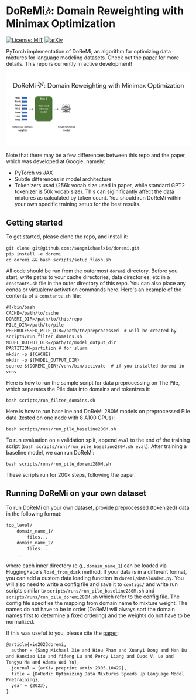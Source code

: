 # DoReMi🎶: Domain Reweighting with Minimax Optimization
[![License: MIT](https://img.shields.io/badge/License-MIT-yellow.svg)](https://opensource.org/licenses/MIT)
[![arXiv](https://img.shields.io/badge/arXiv-2305.10429-00ff00.svg)](https://arxiv.org/abs/2305.10429)

PyTorch implementation of DoReMi, an algorithm for optimizing data mixtures for language modeling datasets. Check out the [paper](https://arxiv.org/abs/2305.10429) for more details. This repo is currently in active development!

![High-level overview of DoReMi.](doremi.gif)

Note that there may be a few differences between this repo and the paper, which was developed at Google, namely:
- PyTorch vs JAX
- Subtle differences in model architecture
- Tokenizers used (256k vocab size used in paper, while standard GPT2 tokenizer is 50k vocab size). This can siginificantly affect the data mixtures as calculated by token count.
You should run DoReMi within your own specific training setup for the best results.

## Getting started

To get started, please clone the repo, and install it:
```
git clone git@github.com:/sangmichaelxie/doremi.git
pip install -e doremi
cd doremi && bash scripts/setup_flash.sh
```

All code should be run from the outermost `doremi` directory.
Before you start, write paths to your cache directories, data directories, etc in a `constants.sh` file in the outer directory of this repo. You can also place any conda or virtualenv activation commands here. Here's an example of the contents of a `constants.sh` file:
```
#!/bin/bash
CACHE=/path/to/cache
DOREMI_DIR=/path/to/this/repo
PILE_DIR=/path/to/pile
PREPROCESSED_PILE_DIR=/path/to/preprocessed  # will be created by scripts/run_filter_domains.sh
MODEL_OUTPUT_DIR=/path/to/model_output_dir
PARTITION=partition # for slurm
mkdir -p ${CACHE}
mkdir -p ${MODEL_OUTPUT_DIR}
source ${DOREMI_DIR}/venv/bin/activate  # if you installed doremi in venv
```

Here is how to run the sample script for data preprocessing on The Pile, which separates the Pile data into domains and tokenizes it:
```
bash scripts/run_filter_domains.sh
```
Here is how to run baseline and DoReMi 280M models on preprocessed Pile data (tested on one node with 8 A100 GPUs):
```
bash scripts/runs/run_pile_baseline280M.sh
```
To run evaluation on a validation split, append `eval` to the end of the training script (`bash scripts/runs/run_pile_baseline280M.sh eval`).
After training a baseline model, we can run DoReMi:
```
bash scripts/runs/run_pile_doremi280M.sh
```
These scripts run for 200k steps, following the paper.

## Running DoReMi on your own dataset
To run DoReMi on your own dataset, provide preprocessed (tokenized) data in the following format:
```
top_level/
    domain_name_1/
        files...
    domain_name_2/
        files...
    ...
```
where each inner directory (e.g., `domain_name_1`) can be loaded via HuggingFace's `load_from_disk` method. If your data is in a different format, you can add a custom data loading function in `doremi/dataloader.py`.
You will also need to write a config file and save it to `configs/` and write run scripts similar to `scripts/runs/run_pile_baseline280M.sh` and `scripts/runs/run_pile_doremi280M.sh` which refer to the config file. The config file specifies the mapping from domain name to mixture weight. The names do not have to be in order (DoReMi will always sort the domain names first to determine a fixed ordering) and the weights do not have to be normalized.
 
If this was useful to you, please cite the [paper](https://arxiv.org/abs/2305.10429):
```
@article{xie2023doremi,
  author = {Sang Michael Xie and Hieu Pham and Xuanyi Dong and Nan Du and Hanxiao Liu and Yifeng Lu and Percy Liang and Quoc V. Le and Tengyu Ma and Adams Wei Yu},
  journal = {arXiv preprint arXiv:2305.10429},
  title = {DoReMi: Optimizing Data Mixtures Speeds Up Language Model Pretraining},
  year = {2023},
}
```

